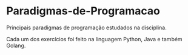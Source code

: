 # Paradigmas-de-Programacao
 Principais paradigmas de programação estudados na disciplina.

Cada um dos exercícios foi feito na linguagem Python, Java e também Golang.
